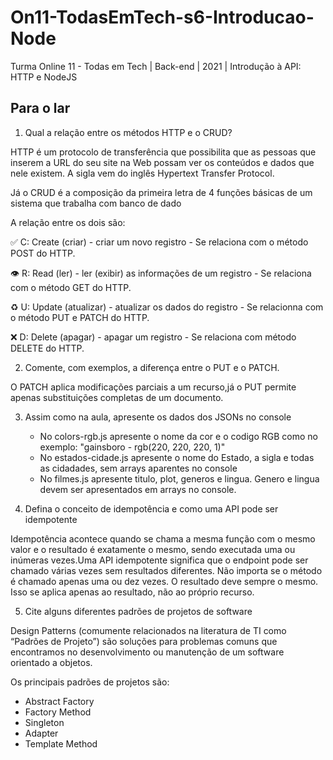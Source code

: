 # On11-TodasEmTech-s6-Introducao-Node
Turma Online 11 - Todas em Tech | Back-end | 2021 | Introdução à API:
HTTP e NodeJS

## Para o lar


1) Qual a relação entre os métodos HTTP e o CRUD?

HTTP é um protocolo de transferência que possibilita que as pessoas que inserem a URL do seu site na Web possam ver os conteúdos e dados que nele existem. A sigla vem do inglês Hypertext Transfer Protocol.

Já o CRUD é a composição da primeira letra de 4 funções básicas de um sistema que trabalha com banco de dado

A relação entre os dois são:

✅ C: Create (criar) - criar um novo registro
    - Se relaciona com o método POST do HTTP.

👁 R: Read (ler) - ler (exibir) as informações de um registro
    - Se relaciona com o método GET do HTTP. 

♻️ U: Update (atualizar) - atualizar os dados do registro
    - Se relacionna com o método PUT e PATCH do HTTP.

❌ D: Delete (apagar) - apagar um registro
    - Se relaciona com método DELETE do HTTP.

2) Comente, com exemplos, a diferença entre o PUT e o PATCH.

O PATCH aplica modificações parciais a um recurso,já o PUT permite apenas substituições completas de um documento.


3) Assim como na aula, apresente os dados dos JSONs no console 
    - No colors-rgb.js apresente o nome da cor e o codigo RGB como no exemplo: "gainsboro - rgb(220, 220, 220, 1)"
    - No estados-cidade.js apresente o nome do Estado, a sigla e todas as cidadades, sem arrays aparentes no console
    - No filmes.js apresente titulo, plot, generos e lingua. Genero e lingua devem ser apresentados em arrays no console.

4) Defina o conceito de idempotência e como uma API pode ser idempotente

Idempotência acontece quando se chama a mesma função com o mesmo valor e o resultado é exatamente o mesmo, sendo executada uma ou inúmeras vezes.Uma API idempotente significa que o endpoint pode ser chamado várias vezes sem resultados diferentes. Não importa se o método é chamado apenas uma ou dez vezes. O resultado deve sempre o mesmo. Isso se aplica apenas ao resultado, não ao próprio recurso.

5) Cite alguns diferentes padrões de projetos de software

Design Patterns (comumente relacionados na literatura de TI como “Padrões de Projeto”) são soluções para problemas comuns que encontramos no desenvolvimento ou manutenção de um software orientado a objetos.

Os principais padrões de projetos são:
- Abstract Factory
- Factory Method
- Singleton
- Adapter
- Template Method